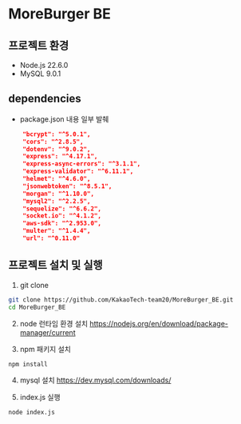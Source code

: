 # MoreBurger BE

## 프로젝트 환경
- Node.js 22.6.0
- MySQL 9.0.1

## dependencies
- package.json 내용 일부 발췌
```json
    "bcrypt": "^5.0.1",
    "cors": "^2.8.5",
    "dotenv": "^9.0.2",
    "express": "^4.17.1",
    "express-async-errors": "^3.1.1",
    "express-validator": "^6.11.1",
    "helmet": "^4.6.0",
    "jsonwebtoken": "^8.5.1",
    "morgan": "^1.10.0",
    "mysql2": "^2.2.5",
    "sequelize": "^6.6.2",
    "socket.io": "^4.1.2",
    "aws-sdk": "^2.953.0",
    "multer": "^1.4.4",
    "url": "^0.11.0"
```

## 프로젝트 설치 및 실행
1. git clone
```bash
git clone https://github.com/KakaoTech-team20/MoreBurger_BE.git
cd MoreBurger_BE
```

2. node 런타임 환경 설치
https://nodejs.org/en/download/package-manager/current

3. npm 패키지 설치
```bash
npm install
```

4. mysql 설치
https://dev.mysql.com/downloads/

5. index.js 실행
```bash
node index.js
```

